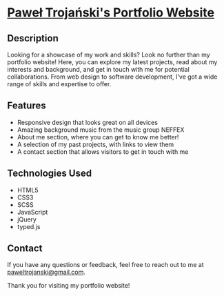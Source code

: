 # [Paweł Trojański's Portfolio Website](https://envigit.github.io/)

## Description
Looking for a showcase of my work and skills? Look no further than my portfolio website! Here, you can explore my latest projects, read about my interests and background, and get in touch with me for potential collaborations. From web design to software development, I've got a wide range of skills and expertise to offer.

## Features
- Responsive design that looks great on all devices
- Amazing background music from the music group NEFFEX
- About me section, where you can get to know me better!
- A selection of my past projects, with links to view them
- A contact section that allows visitors to get in touch with me

## Technologies Used
- HTML5
- CSS3
- SCSS
- JavaScript
- jQuery
- typed.js

## Contact
If you have any questions or feedback, feel free to reach out to me at [paweltrojanski@gmail.com](mailto:paweltrojanski@gmail.com).

Thank you for visiting my portfolio website!
